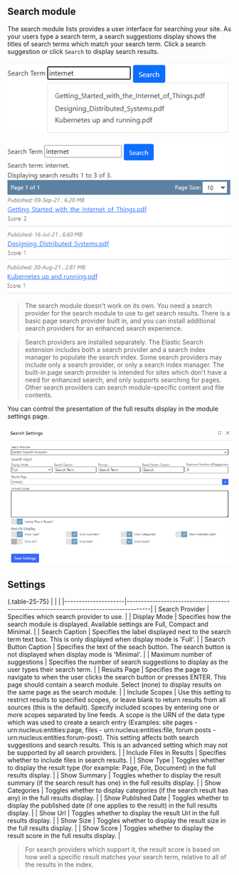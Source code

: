 ## Search module
The search module lists provides a user interface for searching your site.  As your users type a search term, a search suggestions display shows 
the titles of search terms which match your search term.  Click a search suggestion or click `Search` to display search results.

![Search Screenshot](Search.png)

![Search Screenshot](Search-Results.png)

> The search module doesn't work on its own.  You need a search provider for the search module to use to get search results.  There is 
a basic page search provider built in, and you can install additional search providers for an enhanced search experience.

> Search providers are installed separately.  The Elastic Search extension includes both a search provider and a search index 
manager to populate the search index.  Some search providers may include only a search provider, or only a search index manager.  The built-in
page search provider is intended for sites which don't have a need for enhanced search, and only supports searching for pages.  Other 
search providers can search module-specific content and file contents. 

You can control the presentation of the full results display in the module settings page.

![Settings](Search-Settings.png)

## Settings

{.table-25-75}
|                     |                                                                                      |
|---------------------|--------------------------------------------------------------------------------------|
| Search Provider                | Specifies which search provider to use.  |
| Display Mode                   | Specifies how the search module is displayed. Available settings are Full, Compact and Minimal.  |
| Search Caption                 | Specifies the label displayed next to the search term text box.  This is only displayed when display mode is 'Full'. |
| Search Button Caption          | Specifies the text of the seach button.  The search button is not displayed when display mode is 'Minimal'. |
| Maximum number of suggestions  | Specifies the number of search suggestions to display as the user types their search term. |
| Results Page                   | Specifies the page to navigate to when the user clicks the search button or presses ENTER.  This page should contain a search module.  Select (none) to display results on the same page as the search module. |
| Include Scopes                 | Use this setting to restrict results to specified scopes, or leave blank to return results from all sources (this is the default).  Specify included scopes by entering one or more scopes separated by line feeds.  A scope is the URN of the data type which was used to create a search entry (Examples: site pages - urn:nucleus:entities:page, files - urn:nucleus:entities:file, forum posts - urn:nucleus:entities:forum-post).  This setting affects both search suggestions and search results.  This is an advanced setting which may not be supported by all search providers. |
| Include Files in Results       | Specifies whether to include files in search results. |
| Show Type                      | Toggles whether to display the result type (for example: Page, File, Document) in the full results display. |
| Show Summary                   | Toggles whether to display the result summary (if the search result has one) in the full results display. |
| Show Categories                | Toggles whether to display categories (if the search result has any) in the full results display. |
| Show Published Date            | Toggles whether to display the published date (if one applies to the result) in the full results display. |
| Show Url                       | Toggles whether to display the result Url in the full results display. |
| Show Size                      | Toggles whether to display the result size in the full results display. |
| Show Score                     | Toggles whether to display the result score in the full results display. |

> For search providers which support it, the result score is based on how well a specific result matches your search term, relative to all of 
the results in the index. 